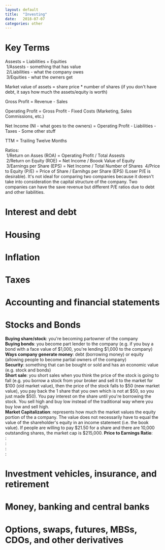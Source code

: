 ```yaml
---
layout: default
title:  "Investing"
date:   2018-07-07 
categories: other
---
```


# Key Terms
Assests = Liabilities + Equities  
&nbsp;1/Assests - something that has value  
&nbsp;2/Liabilities - what the company owes  
&nbsp;3/Equities - what the owners get  

Market value of assets = share price * number of shares  (if you don't have debt, it says how much the assets/equity is worth)  

Gross Profit = Revenue - Sales  

Operating Profit = Gross Profit -  Fixed Costs (Marketing, Sales Commissions, etc.)  

Net Income (NI - what goes to the owners) = Operating Profit - Liabilities - Taxes - Some other stuff  

TTM = Trailing Twelve Months  

Ratios:  
&nbsp;1/Return on Asses (ROA) = Operating Profit / Total Assests  
&nbsp;2/Return on Equity (ROE) = Net Income / Boook Value of Equity  
&nbsp;3/Earnings per Share (EPS) = Net Income / Total Number of Shares
&nbsp;4/Price to Equity (P/E) = Price of Share / Earnihgs per Share (EPS) (Loser P/E is desirable). It's not ideal for comparing two companies because it doesn't take into consideration the capital structure of the company. Two companies can have the save revenue but different P/E ratios due to debt and other liabilities.


<!-- Balance Sheet is a snapshot in time, and tells you how much you are worth at a given time-->
<!-- Income Statement tells you what happened from one balance sheet to another-->

# Interest and debt

# Housing

# Inflation

# Taxes

# Accounting and financial statements

# Stocks and Bonds
<strong>Buying share/stock</strong>: you're becoming partowner of the company  
<strong>Buying bonds</strong>: you become part lender to the company (e.g. if you buy a bond with a face value of $1,000, you're lending $1,000 to the company)  
<strong>Ways company generate money</strong>: debt (borrowing money) or equity (allowing people to become partial owners of the company)  
<strong>Security</strong>: something that can be bought or sold and has an economic value  (e.g. stock and bonds)  
<strong>Short sale</strong>: you short sales when you think the price of the stock is going to fall (e.g. you borrow a stock from your broker and sell it to the market for $100 (old market value), then the price of the stock falls to $50 (new market value), you pay back the 1 share that you own which is not at $50, so you just made $50). You pay interest on the share until you're borrowing the stock. You sell high and buy low instead of the traditional way where you buy low and sell high.  
<strong>Market Capitalization</strong>: represents how much the market values the equity portion of the a company. The value does not necessarily have to equal the value of the shareholder's equity in an income statement (i.e. the book value). If people are willing to pay $21.50 for a share and there are 10,000 outstanding shares, the market cap is $215,000.
<strong>Price to Earnings Ratio</strong>:  
<strong></strong>:  
<strong></strong>:  
<strong></strong>:  
<strong></strong>:  

# Investment vehicles, insurance, and retirement

# Money, banking and central banks

# Options, swaps, futures, MBSs, CDOs, and other derivatives